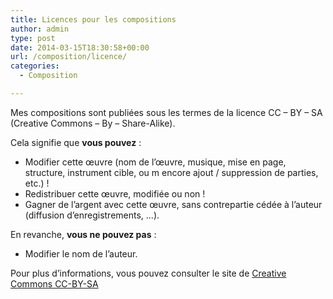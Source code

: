 ```yaml
---
title: Licences pour les compositions
author: admin
type: post
date: 2014-03-15T18:30:58+00:00
url: /composition/licence/
categories:
  - Composition

---
```

Mes compositions sont publiées sous les termes de la licence CC &#8211; BY &#8211; SA (Creative Commons &#8211; By &#8211; Share-Alike).

Cela signifie que **vous pouvez** :

  * Modifier cette œuvre (nom de l&#8217;œuvre, musique, mise en page, structure, instrument cible, ou m encore ajout / suppression de parties, etc.) !
  * Redistribuer cette œuvre, modifiée ou non !
  * Gagner de l&#8217;argent avec cette œuvre, sans contrepartie cédée à l&#8217;auteur (diffusion d&#8217;enregistrements, &#8230;).

En revanche, **vous ne pouvez pas** :

  * Modifier le nom de l&#8217;auteur.

Pour plus d&#8217;informations, vous pouvez consulter le site de [Creative Commons CC-BY-SA][1]

 [1]: http://creativecommons.org/licenses/by-sa/4.0/deed.fr "Licence CC-BY-SA"
